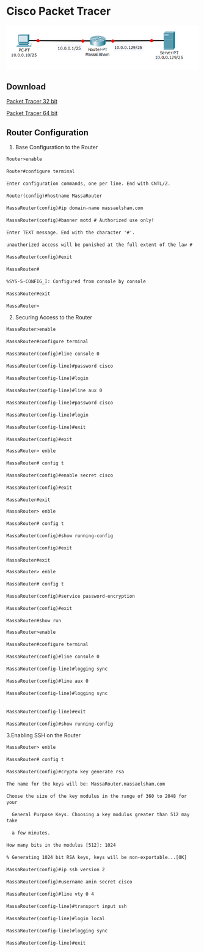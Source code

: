 # Cisco Packet Tracer

![Image alt attribute](https://github.com/aminagrebi/Cisco-Packet-Tracer/blob/master/0001.PNG)

## Download
[Packet Tracer 32 bit](https://s3.amazonaws.com/lr_assets/20002/518210206/14350002/1.0?response-content-type=application/x-msdownload&response-content-disposition=attachment%3Bfilename%3D%22PacketTracer71_32bit_setup_signed.exe%22&AWSAccessKeyId=AKIAJ7XLQRRFSJBP4HZQ&Expires=1509180577&Signature=OmApeKTehv0%2BJl2tJ9aa8OUi11A%3D)	

[Packet Tracer 64 bit](https://s3.amazonaws.com/lr_assets/20002/518210206/14350004/1.0?response-content-type=application/x-msdownload&response-content-disposition=attachment%3Bfilename%3D%22PacketTracer71_64bit_setup_signed.exe%22&AWSAccessKeyId=AKIAJ7XLQRRFSJBP4HZQ&Expires=1509181351&Signature=i9pGwlQ32E8CUFrbgQCMK7cNq%2FA%3D)


## Router Configuration

1. Base Configuration to the Router
```
Router>enable

Router#configure terminal

Enter configuration commands, one per line. End with CNTL/Z.

Router(config)#hostname MassaRouter

MassaRouter(config)#ip domain-name massaelsham.com

MassaRouter(config)#banner motd # Authorized use only!

Enter TEXT message. End with the character '#'.

unauthorized access will be punished at the full extent of the law #

MassaRouter(config)#exit

MassaRouter#

%SYS-5-CONFIG_I: Configured from console by console

MassaRouter#exit

MassaRouter>

```

2. Securing Access to the Router
```
MassaRouter>enable

MassaRouter#configure terminal

MassaRouter(config)#line console 0

MassaRouter(config-line)#password cisco

MassaRouter(config-line)#login

MassaRouter(config-line)#line aux 0

MassaRouter(config-line)#password cisco

MassaRouter(config-line)#login

MassaRouter(config-line)#exit

MassaRouter(config)#exit
```
```
MassaRouter> enble

MassaRouter# config t

MassaRouter(config)#enable secret cisco

MassaRouter(config)#exit

MassaRouter#exit
```

```
MassaRouter> enble

MassaRouter# config t

MassaRouter(config)#show running-config

MassaRouter(config)#exit

MassaRouter#exit
```

```
MassaRouter> enble

MassaRouter# config t

MassaRouter(config)#service password-encryption

MassaRouter(config)#exit

MassaRouter#show run
```

```
MassaRouter>enable

MassaRouter#configure terminal

MassaRouter(config)#line console 0

MassaRouter(config-line)#logging sync

MassaRouter(config)#line aux 0

MassaRouter(config-line)#logging sync


MassaRouter(config-line)#exit

MassaRouter(config)#show running-config
```
3.Enabling SSH on the Router

```
MassaRouter> enble

MassaRouter# config t

MassaRouter(config)#crypto key generate rsa

The name for the keys will be: MassaRouter.massaelsham.com

Choose the size of the key modulus in the range of 360 to 2048 for your

  General Purpose Keys. Choosing a key modulus greater than 512 may take
  
  a few minutes.

How many bits in the modulus [512]: 1024

% Generating 1024 bit RSA keys, keys will be non-exportable...[OK]

MassaRouter(config)#ip ssh version 2

MassaRouter(config)#username amin secret cisco

MassaRouter(config)#line vty 0 4

MassaRouter(config-line)#transport input ssh

MassaRouter(config-line)#login local

MassaRouter(config-line)#logging sync

MassaRouter(config-line)#exit
```
```


